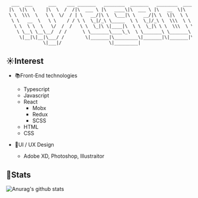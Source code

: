 ## 
```diff
  ___  ___      ___    ___ _______   ________  _______   ________  ________      
 |\  \|\  \    |\  \  /  /|\  ___ \ |\   ____\|\  ___ \ |\   __  \|\   ___  \    
 \ \  \\\  \   \ \  \/  / | \   __/|\ \  \___|\ \   __/|\ \  \|\  \ \  \\ \  \   
  \ \   __  \   \ \    / / \ \  \_|/_\ \_____  \ \  \_|/_\ \  \\\  \ \  \\ \  \  
   \ \  \ \  \   \/  /  /   \ \  \_|\ \|____|\  \ \  \_|\ \ \  \\\  \ \  \\ \  \ 
    \ \__\ \__\__/  / /      \ \_______\____\_\  \ \_______\ \_______\ \__\\ \__\
     \|__|\|__|\___/ /        \|_______|\_________\|_______|\|_______|\|__| \|__|
              \|___|/                  \|_________|                              
```                                                                                
                                                                                


## ☀Interest
+ 📚Front-End technologies
  + Typescript
  + Javascript 
  + React
    + Mobx
    + Redux
    + SCSS
  + HTML
  + CSS

+ 🎨UI / UX Design
  + Adobe XD, Photoshop, Illustraitor

## :speech_balloon:Stats
 
 ![Anurag's github stats](https://github-readme-stats.vercel.app/api?username=hyess210&show_icons=true&theme=buefy)
